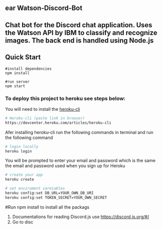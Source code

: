 ear
 Watson-Discord-Bot
---
Chat bot for the Discord chat application. Uses the Watson API by IBM to classify and recognize images. The back end is handled using Node.js
---
## Quick Start
```
#install dependencies
npm install

#run server
npm start

```

### To deploy this project to heroku see steps below:

You will need to install the [heroku-cli](https://devcenter.heroku.com/articles/heroku-cli)

```bash
# Heroku-cli (paste link in browser)
https://devcenter.heroku.com/articles/heroku-cli
```

Afer installing heroku-cli run the following commands in terminal and run the following command

```bash
# login locally
heroku login
```

You will be prompted to enter your email and password which is the same the email and password used when you sign up for Heroku

```bash
# create your app
heroku create

# set enviroment vareiables
heroku config:set DB_URL=YOUR_OWN_DB_URI
heroku config:set TOKEN_SECRET=YOUR_OWN_SECRET
```

#Run npm install to install all the packags

1. Documentations for reading Discord.js use https://discord.js.org/#/
1. Go to disc
